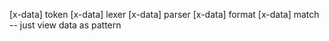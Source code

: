 [x-data] token
[x-data] lexer
[x-data] parser
[x-data] format
[x-data] match -- just view data as pattern
